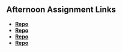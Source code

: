 ## Afternoon Assignment Links

* **[Repo](https://github.com/Levi-T2/vue-playground)**
* **[Repo](https://github.com/Levi-T2/Gifted-vue)**
* **[Repo](https://github.com/Levi-T2/fall23_vue_gregslist)**
* **[Repo](https://github.com/Levi-T2/<ASSIGNMENT_REPO>)**
